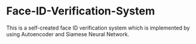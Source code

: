# Face-ID-Verification-System
This is a self-created face ID verification system which is implemented by using Autoencoder and Siamese Neural Network.
